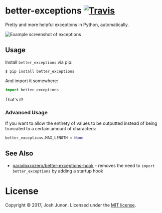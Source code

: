 # better-exceptions [![Travis](https://img.shields.io/travis/Qix-/better-exceptions.svg?style=flat-square)](https://travis-ci.org/Qix-/better-exceptions)

Pretty and more helpful exceptions in Python, automatically.

![Example screenshot of exceptions](screenshot.png)

## Usage

Install `better_exceptions` via pip:

```console
$ pip install better_exceptions
```

And import it somewhere:

```python
import better_exceptions
```

That's it!

### Advanced Usage

If you want to allow the entirety of values to be outputted instead of being truncated to a certain amount of characters:

```python
better_exceptions.MAX_LENGTH = None
```

## See Also

- [paradoxxxzero/better-exceptions-hook](https://github.com/paradoxxxzero/better-exceptions-hook) - removes the need to `import better_exceptions` by adding a startup hook

# License
Copyright &copy; 2017, Josh Junon. Licensed under the [MIT license](LICENSE.txt).
